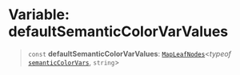 # Variable: defaultSemanticColorVarValues

> `const` **defaultSemanticColorVarValues**: [`MapLeafNodes`](../type-aliases/MapLeafNodes.md)\<*typeof* [`semanticColorVars`](semanticColorVars.md), `string`\>
